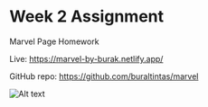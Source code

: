 # Week 2 Assignment

Marvel Page Homework

Live: https://marvel-by-burak.netlify.app/

GitHub repo: https://github.com/buraltintas/marvel

![Alt text](/assets/screenshot.png?raw=true "Optional Title")
